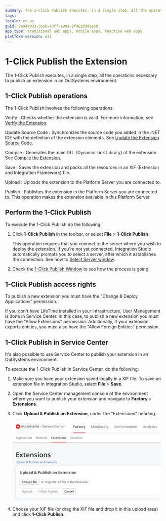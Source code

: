 ```yaml
---
summary: The 1-Click Publish executes, in a single step, all the operations necessary to publish an extension in an OutSystems environment.
tags:
locale: en-us
guid: 7e94a033-566b-43ff-a90a-2f462dd41e60
app_type: traditional web apps, mobile apps, reactive web apps
platform-version: o11
---
```


# 1-Click Publish the Extension

The 1-Click Publish executes, in a single step, all the operations necessary to publish an extension in an OutSystems environment.

## 1-Click Publish operations

The 1-Click Publish involves the following operations:

Verify
:   Checks whether the extension is valid. For more information, see [Verify the Extension](<extension-verify.md>).

Update Source Code
:   Synchronizes the source code you added in the .NET IDE with the definition of the extension elements. See [Update the Extension Source Code](<extension-update-source-code.md>).

Compile
:   Generates the main DLL (Dynamic Link Library) of the extension. See [Compile the Extension](<extension-compile.md>).

Save
:   Saves the extension and packs all the resources in an XIF (Extension and Integration Framework) file.

Upload
:   Uploads the extension to the Platform Server you are connected to.

Publish
:   Publishes the extension in the Platform Server you are connected to. This operation makes the extension available in this Platform Server.

## Perform the 1-Click Publish

To execute the 1-Click Publish do the following:

1. Click **1-Click Publish** in the toolbar, or select **File** > **1-Click Publish**.

    This operation requires that you connect to the server where you wish to deploy the extension. If you're not yet connected, Integration Studio automatically prompts you to select a server, after which it establishes the connection. See how to [Select Server window](<../../../ref/integration-studio/menu/file/server-select-window.md>).

1. Check the [1-Click Publish Window](<../../../ref/integration-studio/menu/file/extension-1-cp-window.md>) to see how the process is going.

## 1-Click Publish access rights

To publish a new extension you must have the "Change & Deploy Applications" permission.

<div class="info" markdown="1">

If you don't have LifeTime installed in your infrastructure, User Management is done in Service Center. In this case, to publish a new extension you must have the "Allow Extensions" permission. Additionally, if your extension exports entities, you must also have the "Allow Foreign Entities" permission.

</div>

## 1-Click Publish in Service Center

It's also possible to use Service Center to publish your extension in an OutSystems environment.

To execute the 1-Click Publish in Service Center, do the following:

1. Make sure you have your extension saved locally in a XIF file. To save an extension file in Integration Studio, select **File** > **Save**.

1. Open the Service Center management console of the environment where you want to publish your extension and navigate to **Factory** > **Extensions**.

1. Click **Upload & Publish an Extension**, under the "Extensions" heading.

    ![Upload and Publish Extension in Service Center](images/upload-publish-extension-sc.png)

1. Choose your XIF file (or drag the XIF file and drop it in this upload area) and click **1-Click Publish**.
